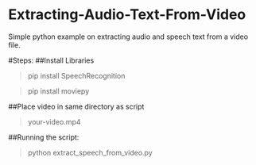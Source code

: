 # Extracting-Audio-Text-From-Video
 Simple python example on extracting audio and speech text from a video file.
 
 #Steps:
 ##Install Libraries
 >pip install SpeechRecognition
 
 >pip install moviepy
 
 ##Place video in same directory as script
 >your-video.mp4
 
 
 ##Running the script:
 >python extract_speech_from_video.py
